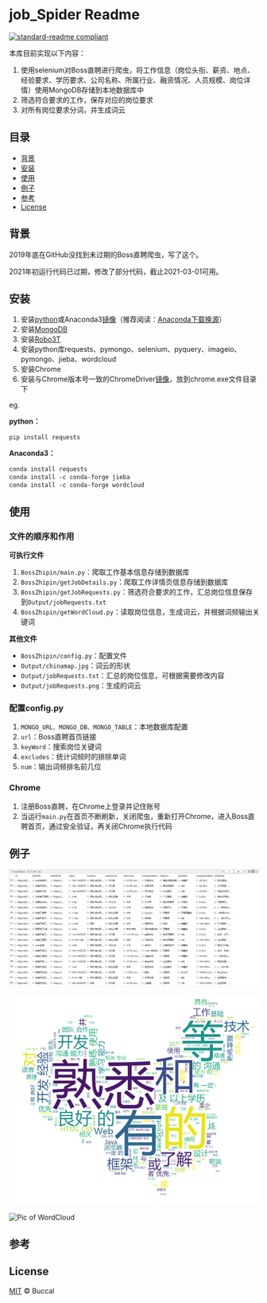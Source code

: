 # job_Spider Readme

[![standard-readme compliant](https://img.shields.io/badge/readme%20style-standard-brightgreen.svg?style=flat-square)](https://github.com/RichardLitt/standard-readme)

本库目前实现以下内容：

1. 使用selenium对Boss直聘进行爬虫，将工作信息（岗位头衔、薪资、地点、经验要求、学历要求、公司名称、所属行业、融资情况、人员规模、岗位详情）使用MongoDB存储到本地数据库中
2. 筛选符合要求的工作，保存对应的岗位要求
3. 对所有岗位要求分词，并生成词云


## 目录

- [背景](#背景)
- [安装](#安装)
- [使用](#使用)
- [例子](#例子)
- [参考](#参考)
- [License](#license)

## 背景

2019年底在GitHub没找到未过期的Boss直聘爬虫，写了这个。

2021年初运行代码已过期，修改了部分代码，截止2021-03-01可用。

## 安装

1. 安装[python](https://www.python.org/downloads/)或Anaconda3[镜像](https://mirrors.tuna.tsinghua.edu.cn/anaconda/archive/)（推荐阅读：[Anaconda下载换源](https://www.jianshu.com/p/02b053b8143a)）
2. 安装[MongoDB](https://www.mongodb.com/try/download/community)
3. 安装[Robo3T](https://studio3t.com/download/?source=robomongo&medium=homepage)
4. 安装python库requests、pymongo、selenium、pyquery、imageio、pymongo、jieba、wordcloud
5. 安装Chrome
6. 安装与Chrome版本号一致的ChromeDriver[镜像](https://npm.taobao.org/mirrors/chromedriver/)，放到chrome.exe文件目录下

eg.

**python：**
```
pip install requests
```

**Anaconda3：**
```
conda install requests
conda install -c conda-forge jieba
conda install -c conda-forge wordcloud
```

## 使用

### 文件的顺序和作用
**可执行文件**
1. `BossZhipin/main.py`：爬取工作基本信息存储到数据库
2. `BossZhipin/getJobDetails.py`：爬取工作详情页信息存储到数据库
3. `BossZhipin/getJobRequests.py`：筛选符合要求的工作，汇总岗位信息保存到`Output/jobRequests.txt`
4. `BossZhipin/getWordCloud.py`：读取岗位信息，生成词云，并根据词频输出关键词

**其他文件**
- `BossZhipin/config.py`：配置文件
- `Output/chinamap.jpg`：词云的形状
- `Output/jobRequests.txt`：汇总的岗位信息，可根据需要修改内容
- `Output/jobRequests.png`：生成的词云

### 配置config.py
1. `MONGO_URL、MONGO_DB、MONGO_TABLE`：本地数据库配置
2. `url`：Boss直聘首页链接
3. `keyWord`：搜索岗位关键词
4. `excludes`：统计词频时的排除单词
5. `num`：输出词频排名前几位

### Chrome
1. 注册Boss直聘，在Chrome上登录并记住账号
2. 当运行`main.py`在首页不断刷新，关闭爬虫，重新打开Chrome，进入Boss直聘首页，通过安全验证，再关闭Chrome执行代码


## 例子

![Pic of Database](https://raw.githubusercontent.com/Buccal/job_Spider/main/Screenshots/2021-03-01_204213.png)

![Pic of WordCloud](https://raw.githubusercontent.com/Buccal/job_Spider/main/Output/jobRequests.png)

![Pic of WordCloud](https://raw.githubusercontent.com/Buccal/job_Spider/main/Output/2021-03-01_205417.png)


## 参考




## License

[MIT](LICENSE) © Buccal
